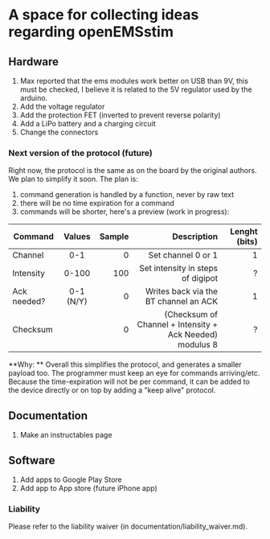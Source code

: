 # A space for collecting ideas regarding openEMSstim

## Hardware
1. Max reported that the ems modules work better on USB than 9V, this must be checked, I believe it is related to the 5V regulator used by the arduino. 
2. Add the voltage regulator
3. Add the protection FET (inverted to prevent reverse polarity)
4. Add a LiPo battery and a charging circuit
5. Change the connectors

### Next version of the protocol (future)

Right now, the protocol is the same as on the board by the original authors. We plan to simplify it soon. The plan is:

1. command generation is handled by a function, never by raw text
2. there will be no time expiration for a command
3. commands will be shorter, here's a preview (work in progress):

| Command       | Values   | Sample  	| Description | Lenght (bits) | 
| ------------- |:--------:| ---------:|------------:|------------:|
| Channel 		|0-1		|0  		|Set channel 0 or 1| 1 | 
| Intensity		|0-100 		|100		|Set intensity in steps of digipot | ? |  
| Ack needed?   |0-1 (N/Y) 	|0			|Writes back via the BT channel an ACK| 1 |
| Checksum	    |       	|0			|(Checksum of Channel + Intensity + Ack Needed) modulus 8| ? |  

**Why: ** Overall this simplifies the protocol, and generates a smaller payload too. The programmer must keep an eye for commands arriving/etc. Because the time-expiration will not be per command, it can be added to the device directly or on top by adding a "keep alive" protocol. 


## Documentation
1. Make an instructables page


## Software
1. Add apps to Google Play Store
2. Add app to App store (future iPhone app)


### Liability

Please refer to the liability waiver (in documentation/liability_waiver.md).
